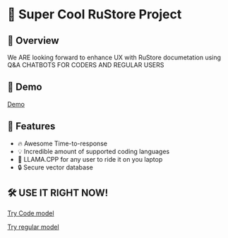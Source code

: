# 🚀 Super Cool RuStore Project

## 🌟 Overview

We ARE looking forward to enhance UX with RuStore documetation using Q&A CHATBOTS FOR CODERS AND REGULAR USERS

## 🎥 Demo

[Demo](https://www.youtube.com/watch?v=laijtaEV8oA)

## 🚀 Features

- 🔥 Awesome Time-to-response
- 💡 Incredible amount of supported coding languages
- 🎨 LLAMA.CPP for any user to ride it on you laptop
- 🔒 Secure vector database

## 🛠️ USE IT RIGHT NOW!

[Try Code model](https://a49b851de1d735dd57.gradio.live/)

[Try regular model](https://23d27404da2bab8fa9.gradio.live)
